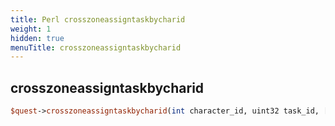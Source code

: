 ```yaml
---
title: Perl crosszoneassigntaskbycharid
weight: 1
hidden: true
menuTitle: crosszoneassigntaskbycharid
---
```

## crosszoneassigntaskbycharid
```perl
$quest->crosszoneassigntaskbycharid(int character_id, uint32 task_id, [bool enforce_level_requirement = false])
```